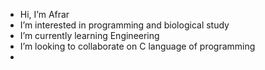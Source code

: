 -  Hi, I’m Afrar
-  I’m interested in programming and biological study
-  I’m currently learning Engineering
-  I’m looking to collaborate on C language of programming
-

<!---
skyesblu/skyesblu is a ✨ special ✨ repository because its `README.md` (this file) appears on your GitHub profile.
You can click the Preview link to take a look at your changes.
--->

